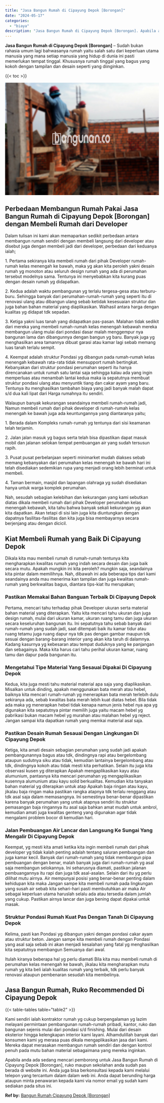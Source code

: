```yaml
---
title: "Jasa Bangun Rumah di Cipayung Depok [Borongan]"
date: "2024-05-17"
categories: 
  - "biaya"
description: "Jasa Bangun Rumah di Cipayung Depok [Borongan]. Apabila anda ada sedang mencari pemborong untuk Jasa Bangun Rumah di Cipayung Depok [Borongan], ruko maupun..."
---
```


**Jasa Bangun Rumah di Cipayung Depok \[Borongan\]** – Sudah bukan rahasia umum lagi bahwasanya rumah yaitu salah satu dari keperluan utama manusia yang mana setiap manusia yang hidup di dunia ini pasti memerlukan tempat tinggal. Khususnya rumah tinggal yang bagus yang kokoh dengan tampilan dan desain seperti yang diinginkan.

{{< toc >}}

![Jasa Bangun Rumah di Cipayung Depok [Borongan]](/images/borong-bangunan-34.png)

## Perbedaan Membangun Rumah Pakai Jasa Bangun Rumah di Cipayung Depok \[Borongan\] dengan Membeli Rumah dari Developer

Dalam tulisan ini kami akan memaparkan sedikit perbedaan antara membangun rumah sendiri dengan membeli langsung dari developer atau disebut juga dengan membeli jadi dari developer, perbedaan dari keduanya ialah;

1\. Pertama sekiranya kita membeli rumah dari pihak Developer rumah-rumah kelas menengah ke bawah, maka yg akan kita peroleh yakni desain rumah yg monoton atau seluruh design rumah yang ada di perumahan tersebut modelnya sama. Tentunya ini menyebabkan kita kurang puas dengan desain rumah yg didapatkan.

2\. Kedua adalah waktu pembangunan yg terlalu tergesa-gesa atau terburu-buru. Sehingga banyak dari perumahan-rumah-rumah yang seperti itu di renovasi ulang atau dibangun ulang sebab ketidak kesesuaian struktur dan juga bahan bahan material yang diaplikasikan. Walhasil antara harga dengan kualitas yg didapat tdk sepadan.

3\. Ketiga yakni luas tanah yang didapatkan pas-pasan. Malahan tidak sedikit dari mereka yang membeli rumah-rumah kelas menengah kebawah mereka membangun ulang mulai dari pondasi dasar malah menggempur nya bangunan lama dan dibangunnya dengan bangun yg baru. Banyak juga yg menghasilkan area tamannya dibuat garasi atau kamar lagi sebab memang luas tanah terlalu sempit.

4\. Keempat adalah struktur Pondasi yg dibangun pada rumah-rumah kelas menengah kebawah rata-rata tidak mensupport rumah bertingkat. Kebanyakan dari struktur pondasi perumahan seperti itu hanya direncanakan untuk rumah satu lantai saja sehingga kalau ada yang ingin memperluas atau menambah lantai kedua maka ia sepatutnya membuat struktur pondasi ulang atau menyuntik tiang dan cakar ayam yang baru. Tentunya itu menghasilkan tambahan biaya yang jadi banyak malah dapat s/d dua kali lipat dari Harga rumahnya itu sendiri.

Walaupun banyak kekurangan seandainya membeli rumah-rumah jadi, Namun membeli rumah dari pihak developer di rumah-rumah kelas menengah ke bawah juga ada keuntungannya yang diantaranya yaitu;

1\. Berada dalam Kompleks rumah-rumah yg tentunya dari sisi keamanan telah terjamin.

2\. Jalan jalan masuk yg bagus serta telah bisa dipastikan dapat masuk mobil dan jalanan selokan tempat pembuangan air yang sudah tersusun rapih.

3\. Pusat pusat perbelanjaan seperti minimarket mudah diakses sebab memang kebanyakan dari perumahan kelas menengah ke bawah hari ini telah disediakan sedemikian rupa yang menjadi orang lebih berminat untuk membeli.

4\. Taman bermain, masjid dan lapangan olahraga yg sudah disediakan hanya untuk warga komplek perumahan.

Nah, sesudah sebagian kelebihan dan kekurangan yang kami sebutkan diatas dikala membeli rumah dari pihak Developer perumahan kelas menengah kebawah, kita tahu bahwa banyak sekali kekurangan yg akan kita dapatkan. Akan tetapi di sisi lain juga kita diuntungkan dengan dapatnya fasilitas-fasilitas dan kita juga bisa membayarnya secara berjenjang atau dengan dicicil.

## Kiat Membeli Rumah yang Baik Di Cipayung Depok

Dikala kita mau membeli rumah di rumah-rumah tentunya kita mengharapkan kwalitas rumah yang indah secara desain dan juga baik secara mutu. Apakah mungkin ini kita peroleh? mungkin saja, seandainya kita pintar dalam memilihnya. Nah, dibawah ini ada beberapa tips dari kami seandainya anda mau menerima kan tampilan dan juga kwalitas rumah-rumah yang berkwalitas bagus, diantara tips-kiat Itu merupakan;

### Pastikan Memakai Bahan Banguan Terbaik Di Cipayung Depok

Pertama, mencari tahu terhadap pihak Developer ukuran serta material bahan material yang diterapkan. Yaitu kita mencari tahu ukuran dan juga design rumah, mulai dari ukuran kamar, ukuran ruang tamu dan juga ukuran secara keseluruhan bangunan itu. Ini sepatutnya tahu sebab banyak dari rumah-rumah yang sudah jadi, saat ditempati baik itu kamar tidur atau ruang tetamu juga ruang dapur nya tdk pas dengan gambar maupun tdk sesuai dengan barang-barang interior yang akan kita taruh di dalamnya. Kadang kasurnya yg kebesaran atau tempat duduknya yang ke panjangan dan sebagainya. Maka kita harus cari tahu perihal ukuran kamar, ruang tamu dan dapur pada bangunan itu.

### Mengetahui Tipe Material Yang Sesauai Dipakai Di Cipayung Depok

Kedua, kita juga mesti tahu material material apa saja yang diaplikasikan. Misalkan untuk dinding, apakah menggunakan bata merah atau hebel, baiknya kita mencari rumah-rumah yg menerapkan bata merah terlebih dulu sekiranya ada, sebab kwalitas bata merah lebih kuat diatas hebel. Bila tidak ada maka yg menerapkan hebel tidak kenapa namun jenis hebel nya apa yg digunakan kita sepatutnya pintar memilih juga yaitu macam hebel yg pabrikasi bukan macam hebel yg murahan atau malahan hebel yg reject. Jangan sampai kita dapatkan rumah yang memkai material asal saja.

### Pastikan Desain Rumah Sesauai Dengan Lingkungan Di Cipayung Depok

Ketiga, kita amati desain sebagian perumahan yang sudah jadi apakah pembangunannya bagus atau tdk, dindingnya rapi atau bergelombang ataupun sudutnya siku atau tidak, kemudian lantainya bergelombang atau tdk, dindingnya kokoh atau tidak mesti kita perhatikan. Selain itu juga kita observasi kusen yg diterapkan Apakah mengaplikasikan kayu atau alumunium, pantasnya kita mencari perumahan yg mengaplikasikan kusennya alumunium atau kayu solid berkualitas. Kemudian kita tanyakan bahan material yg diterapkan untuk atap Apakah baja ringan atau kayu, jikalau baja ringan maka pastikan rangka atapnya tdk terlalu renggang atau tdk asal saja dalam memasangnya. Ini semestinya benar-benar dipastikan karena banyak perumahan yang untuk atapnya sendiri itu struktur pemasangan baja ringannya itu asal saja bahkan amat mudah untuk ambrol, kemudian amati juga kwalitas genteng yang digunakan agar tidak mengalami problem bocor di kemudian hari.

### Jalan Pembuangan Air Lancar dan Langsung Ke Sungai Yang Mengalir Di Cipayung Depok

Keempat, yg mesti kita amati ketika kita ingin membeli rumah dari pihak developer yg tidak kalah penting adalah tentang saluran pembuangan dan juga kamar kecil. Banyak dari rumah-rumah yang tidak membangun pipa pembuangan dengan benar, malah banyak juga dari rumah-rumah yg asal saja membangun selokannya. Ini seharusnya diamati, pastikan jalanan pembuangannya itu rapi dan juga tdk asal-asalan. Selain dari itu yg perlu dilihat mutu airnya. Air mempunyai posisi yang benar-benar penting dalam kehidupan kita maka Jangan sampe kita membeli rumah pada lingkungan yang susah air sebab kita sehari-hari pasti membutuhkan air maka Air sebagai keperluan utama haruslah selalu ada atau tersedia dalam jumlah yang cukup. Pastikan airnya lancar dan juga bening dapat dipakai untuk masak.

### Struktur Pondasi Rumah Kuat Pas Dengan Tanah Di Cipayung Depok

Kelima, pasti kan Pondasi yg dibangun yakni dengan pondasi cakar ayam atau struktur beton. Jangan sampe kita membeli rumah dengan Pondasi yang asal saja sebab ini akan menjadi kesalahan yang fatal yg menghasilkan kita sepatutnya membangun Semuanya dari awal.

Itulah kiranya beberapa hal yg perlu diamati Bila kita mau membeli rumah di perumahan kelas menengah ke bawah, jikalau kita mengharapkan mutu rumah yg kita beli ialah kualitas rumah yang terbaik, tdk perlu banyak renovasi ataupun pembenaran sesudah kita membelinya.

## Jasa Bangun Rumah, Ruko Recommended Di Cipayung Depok

{{< table-tables table="table2" >}}

Kami sendiri ialah kontraktor rumah yg cukup berpengalaman yg lazim melayani permintaan pembangunan rumah-rumah pribadi, kantor, ruko dan bangunan sejenis mulai dari pondasi s/d finishing. Mulai dari desain eksterior hingga kelengkapan interior kami layani. Alhamdulillah banyak dari konsumen kami yg merasa puas dikala mengaplikasikan jasa dari kami. Mereka dapat merasakan membangun rumah sendiri dan dengan kontrol penuh pada mutu bahan material sebagaimana yang mereka inginkan.

Apabila anda ada sedang mencari pemborong untuk Jasa Bangun Rumah di Cipayung Depok \[Borongan\], ruko maupun sekolahan anda sudah pas berada di website ini. Anda juga bisa berkonsultasi kepada kami melalui telepon yang tercantum dalam dalam web ini. Anda dapat berunding harga ataupun minta penawaran kepada kami via nomor email yg sudah kami sediakan pada situs ini.

**Ref by:** [Bangun Rumah Cipayung Depok [Borongan]](https://id.wikipedia.org/wiki/Bangun)
